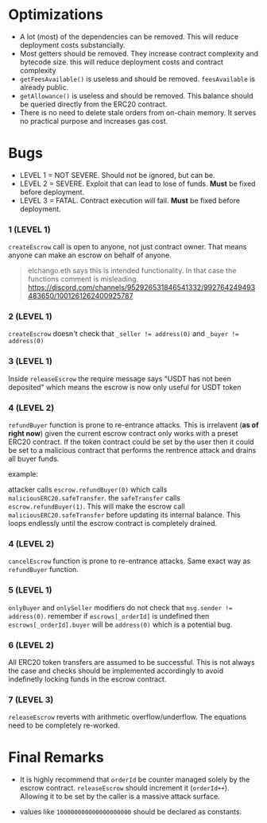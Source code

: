 # Optimizations

- A lot (most) of the dependencies can be removed. This will reduce deployment costs substancially.
- Most getters should be removed. They increase contract complexity and bytecode size. this will reduce deployment costs and contract complexity
- `getFeesAvailable()` is useless and should be removed. `feesAvailable` is already public. 
- `getAllowance()` is useless and should be removed. This balance should be queried directly from the ERC20 contract.
- There is no need to delete stale orders from on-chain memory. It serves no practical purpose and increases gas cost.


# Bugs 

- LEVEL 1 = NOT SEVERE. Should not be ignored, but can be.
- LEVEL 2 = SEVERE. Exploit that can lead to lose of funds. **Must** be fixed before deployment.
- LEVEL 3 = FATAL. Contract execution will fail. **Must** be fixed before deployment.

### 1 (**LEVEL 1**)
`createEscrow` call is open to anyone, not just contract owner. That means anyone can make an escrow on behalf of anyone.

> elchango.eth says this is intended functionality. In that case the functions comment is misleading.
> https://discord.com/channels/952926531846541332/992764249493483650/1001261262400925787


### 2  (**LEVEL 1**)
`createEscrow` doesn't check that `_seller != address(0)` and `_buyer != address(0)`


### 3 (**LEVEL 1**)
Inside `releaseEscrow` the require message says "USDT has not been deposited" which means the escrow is now only useful for USDT token


### 4 (**LEVEL 2**)
`refundBuyer` function is prone to re-entrance attacks. This is irrelavent (**as of right now**) given the current escrow contract only works with a preset ERC20 contract. If the token contract could be set by the user then it could be set to a malicious contract that performs the rentrence attack and drains all buyer funds.

example:

attacker calls `escrow.refundBuyer(0)` which calls `maliciousERC20.safeTransfer`. the `safeTransfer` calls `escrow.refundBuyer(1)`. This will make the escrow call `maliciousERC20.safeTransfer` before updating its internal balance. This loops endlessly until the escrow contract is completely drained.

### 4 (**LEVEL 2**)
`cancelEscrow` function is prone to re-entrance attacks. Same exact way as `refundBuyer` function.


### 5 (**LEVEL 1**)
`onlyBuyer` and `onlySeller` modifiers do not check that `msg.sender != address(0)`. remember if `escrows[_orderId]` is undefined then `escrows[_orderId].buyer` will be `address(0)` which is a potential bug. 


### 6 (**LEVEL 2**)
All ERC20 token transfers are assumed to be successful. This is not always the case and checks should be implemented accordingly to avoid indefinetly locking funds in the escrow contract.


### 7 (**LEVEL 3**)
`releaseEscrow` reverts with arithmetic overflow/underflow. The equations need to be completely re-worked.



# Final Remarks

- It is highly recommend that `orderId` be counter managed solely by the escrow contract. `releaseEscrow` should increment it (`orderId++`). Allowing it to be set by the caller is a massive attack surface.

- values like `100000000000000000000` should be declared as constants.